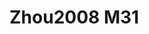 # Zhou2008 M31
<a name="material" />
<script type="application/ld+json">

  {
    "@context": "https://schema.org/",
    "@type": "ChemicalSubstance",
    "http://purl.org/dc/terms/conformsTo":
      {
        "@type": "CreativeWork",
        "@id": "https://bioschemas.org/profiles/ChemicalSubstance/0.4-RELEASE/"
      },
    "@id": "https://egonw.github.io/nanowiki/nanowiki243.html#material",
    "name": "Zhou2008 M31",
    "sameAs: "http://127.0.0.1/mediawiki/index.php/Special:URIResolver/Zhou2008_M31"
  }
</script>

